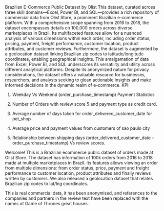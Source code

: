 
Brazilian E-Commerce Public Dataset by Olist
This dataset, curated across three skill domains—Excel, Power BI, and SQL—provides a rich repository of commercial data from Olist Store, a prominent Brazilian e-commerce platform. With a comprehensive scope spanning 
from 2016 to 2018, the dataset encompasses details on 100,000 orders across diverse marketplaces in Brazil. Its multifaceted features allow for a nuanced analysis of various dimensions within each order, including 
order status, pricing, payment, freight performance, customer location, product attributes, and customer reviews. Furthermore, the dataset is augmented by a geolocation dataset linking Brazilian zip codes to 
latitude/longitude coordinates, enabling geographical insights. This amalgamation of data from Excel, Power BI, and SQL underscores its versatility and utility across different analytical platforms. Despite its 
anonymized nature for privacy considerations, the dataset offers a valuable resource for businesses, researchers, and analysts seeking to glean actionable insights and make informed decisions in the dynamic realm of
e-commerce.
KPI
1. Weekday Vs Weekend (order_purchase_timestamp) Payment Statistics

2. Number of Orders with review score 5 and payment type as credit card.

3. Average number of days taken for order_delivered_customer_date for pet_shop

4. Average price and payment values from customers of sao paulo city

5. Relationship between shipping days (order_delivered_customer_date - order_purchase_timestamp) Vs review scores.

Welcome! This is a Brazilian ecommerce public dataset of orders made at Olist Store. The dataset has information of 100k orders from 2016 to 2018 made at multiple marketplaces in Brazil. 
Its features allows viewing an order from multiple dimensions: from order status, price, payment and freight performance to customer location, product attributes and finally reviews written by customers.
We also released a geolocation dataset that relates Brazilian zip codes to lat/lng coordinates.

This is real commercial data, it has been anonymised, and references to the companies and partners in the review text have been replaced with the names of Game of Thrones great houses.
